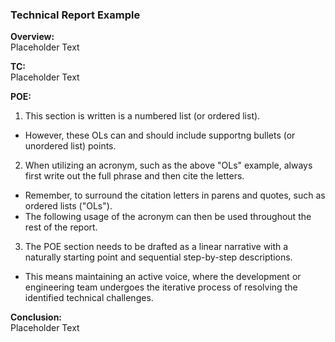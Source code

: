 ### Technical Report Example

**Overview:**  
Placeholder Text

**TC:**  
Placeholder Text

**POE:**  
1. This section is written is a numbered list (or ordered list).
  * However, these OLs can and should include supportng bullets (or unordered list) points.
2. When utilizing an acronym, such as the above "OLs" example, always first write out the full phrase and then cite the letters.
  * Remember, to surround the citation letters in parens and quotes, such as ordered lists ("OLs").
  * The following usage of the acronym can then be used throughout the rest of the report.
3. The POE section needs to be drafted as a linear narrative with a naturally starting point and sequential step-by-step descriptions.
  * This means maintaining an active voice, where the development or engineering team undergoes the iterative process of resolving the identified technical challenges.

**Conclusion:**  
Placeholder Text
